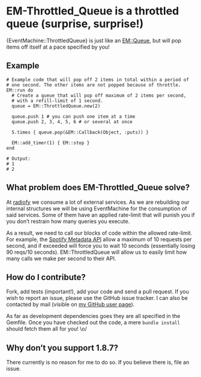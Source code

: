 # EM-Throttled_Queue is a throttled queue (surprise, surprise!)
{EventMachine::ThrottledQueue} is just like an [EM::Queue](http://rdoc.info/github/eventmachine/eventmachine/master/EventMachine/Queue), but will pop items off itself at a pace specified by you!

Example
-------

    # Example code that will pop off 2 items in total within a period of
    # one second. The other items are not popped because of throttle.
    EM::run do
      # Create a queue that will pop off maximum of 2 items per second,
      # with a refill-limit of 1 second.
      queue = EM::ThrottledQueue.new(2)
  
      queue.push 1 # you can push one item at a time
      queue.push 2, 3, 4, 5, 6 # or several at once
  
      5.times { queue.pop(&EM::Callback(Object, :puts)) }
  
      EM::add_timer(1) { EM::stop }
    end
   
    # Output:
    # 1
    # 2

What problem does EM-Throttled_Queue solve?
-------------------------------------------
At [radiofy](http://radiofy.se/) we consume a lot of external services. As we are rebuilding our internal structures we will be using EventMachine for the consumption of said services. Some of them have an applied rate-limit that will punish you if you don’t restrain how many queries you execute.

As a result, we need to call our blocks of code within the allowed rate-limit. For example, the [Spotify Metadata API](http://developer.spotify.com/en/metadata-api/overview/) allow a maximum of 10 requests per second, and if exceeded will force you to wait 10 seconds (essentially losing 90 reqs/10 seconds). EM::ThrottledQueue will allow us to easily limit how many calls we make per second to their API.

How do I contribute?
--------------------
Fork, add tests (important!), add your code and send a pull request. If you wish to report an issue, please use the GitHub issue tracker. I can also be contacted by mail (visible on [my GitHub user page](http://github.com/Burgestrand)).

As far as development dependencies goes they are all specified in the Gemfile. Once you have checked out the code, a mere `bundle install` should fetch them all for you! \o/

Why don’t you support 1.8.7?
----------------------------
There currently is no reason for me to do so. If you believe there is, file an issue.